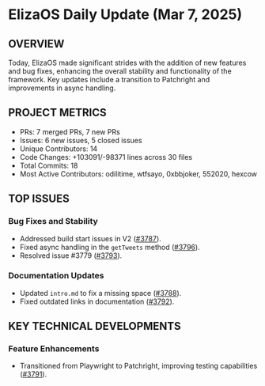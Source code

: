 # ElizaOS Daily Update (Mar 7, 2025)

## OVERVIEW 
Today, ElizaOS made significant strides with the addition of new features and bug fixes, enhancing the overall stability and functionality of the framework. Key updates include a transition to Patchright and improvements in async handling.

## PROJECT METRICS
- PRs: 7 merged PRs, 7 new PRs
- Issues: 6 new issues, 5 closed issues
- Unique Contributors: 14
- Code Changes: +103091/-98371 lines across 30 files
- Total Commits: 18
- Most Active Contributors: odilitime, wtfsayo, 0xbbjoker, 552020, hexcow

## TOP ISSUES
### Bug Fixes and Stability
- Addressed build start issues in V2 ([#3787](https://github.com/elizaos/eliza/issues/3787)).
- Fixed async handling in the `getTweets` method ([#3796](https://github.com/elizaos/eliza/issues/3796)).
- Resolved issue #3779 ([#3793](https://github.com/elizaos/eliza/issues/3779)).

### Documentation Updates
- Updated `intro.md` to fix a missing space ([#3788](https://github.com/elizaos/eliza/pull/3788)).
- Fixed outdated links in documentation ([#3792](https://github.com/elizaos/eliza/pull/3792)).

## KEY TECHNICAL DEVELOPMENTS
### Feature Enhancements
- Transitioned from Playwright to Patchright, improving testing capabilities ([#3791](https://github.com/elizaos/eliza/pull/3791)).
  
###